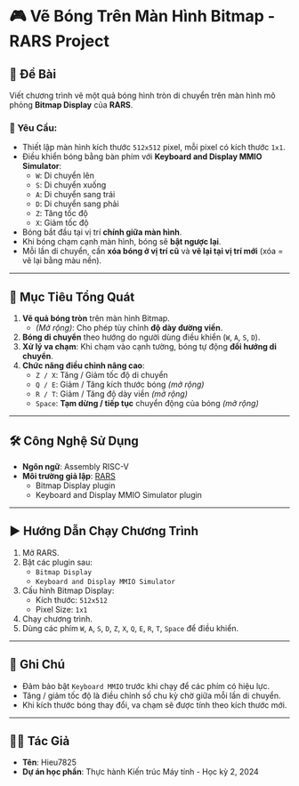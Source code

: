 # 🎮 Vẽ Bóng Trên Màn Hình Bitmap - RARS Project

## 📝 Đề Bài

Viết chương trình vẽ một quả bóng hình tròn di chuyển trên màn hình mô phỏng **Bitmap Display** của **RARS**.

### 🎯 Yêu Cầu:

- Thiết lập màn hình kích thước `512x512` pixel, mỗi pixel có kích thước `1x1`.
- Điều khiển bóng bằng bàn phím với **Keyboard and Display MMIO Simulator**:
  - `W`: Di chuyển lên
  - `S`: Di chuyển xuống
  - `A`: Di chuyển sang trái
  - `D`: Di chuyển sang phải
  - `Z`: Tăng tốc độ
  - `X`: Giảm tốc độ
- Bóng bắt đầu tại vị trí **chính giữa màn hình**.
- Khi bóng chạm cạnh màn hình, bóng sẽ **bật ngược lại**.
- Mỗi lần di chuyển, cần **xóa bóng ở vị trí cũ** và **vẽ lại tại vị trí mới** (xóa = vẽ lại bằng màu nền).

---

## 🧠 Mục Tiêu Tổng Quát

1. **Vẽ quả bóng tròn** trên màn hình Bitmap.
   - _(Mở rộng)_: Cho phép tùy chỉnh **độ dày đường viền**.
2. **Bóng di chuyển** theo hướng do người dùng điều khiển (`W`, `A`, `S`, `D`).
3. **Xử lý va chạm**: Khi chạm vào cạnh tường, bóng tự động **đổi hướng di chuyển**.
4. **Chức năng điều chỉnh nâng cao**:
   - `Z / X`: Tăng / Giảm tốc độ di chuyển
   - `Q / E`: Giảm / Tăng kích thước bóng _(mở rộng)_
   - `R / T`: Giảm / Tăng độ dày viền _(mở rộng)_
   - `Space`: **Tạm dừng / tiếp tục** chuyển động của bóng _(mở rộng)_

---

## 🛠️ Công Nghệ Sử Dụng

- **Ngôn ngữ**: Assembly RISC-V
- **Môi trường giả lập**: [RARS](https://github.com/TheThirdOne/rars)
  - Bitmap Display plugin
  - Keyboard and Display MMIO Simulator plugin

---

## ▶️ Hướng Dẫn Chạy Chương Trình

1. Mở RARS.
2. Bật các plugin sau:
   - `Bitmap Display`
   - `Keyboard and Display MMIO Simulator`
3. Cấu hình Bitmap Display:
   - Kích thước: `512x512`
   - Pixel Size: `1x1`
4. Chạy chương trình.
5. Dùng các phím `W`, `A`, `S`, `D`, `Z`, `X`, `Q`, `E`, `R`, `T`, `Space` để điều khiển.

---

## 📌 Ghi Chú

- Đảm bảo bật `Keyboard MMIO` trước khi chạy để các phím có hiệu lực.
- Tăng / giảm tốc độ là điều chỉnh số chu kỳ chờ giữa mỗi lần di chuyển.
- Khi kích thước bóng thay đổi, va chạm sẽ được tính theo kích thước mới.

---

## 👨‍💻 Tác Giả

- **Tên**: Hieu7825
- **Dự án học phần**: Thực hành Kiến trúc Máy tính - Học kỳ 2, 2024
